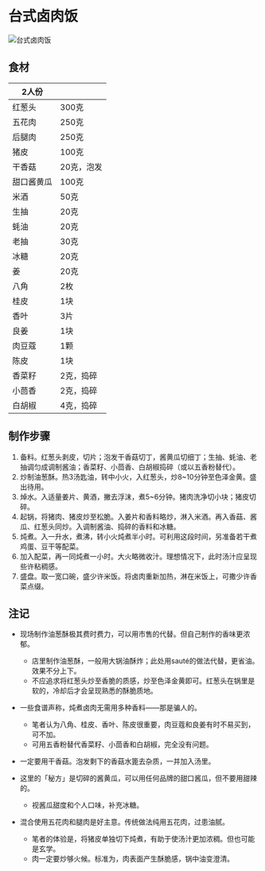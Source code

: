 # 台式卤肉饭

![台式卤肉饭](Images\台式卤肉饭_220106.jpg)



## 食材

| 2人份      |            |
| ---------- | ---------- |
| 红葱头     | 300克      |
| 五花肉     | 250克      |
| 后腿肉     | 250克      |
| 猪皮       | 100克      |
| 干香菇     | 20克，泡发 |
| 甜口酱黄瓜 | 100克      |
| 米酒       | 50克       |
| 生抽       | 20克       |
| 蚝油       | 20克       |
| 老抽       | 30克       |
| 冰糖       | 20克       |
| 姜         | 20克       |
| 八角       | 2枚        |
| 桂皮       | 1块        |
| 香叶       | 3片        |
| 良姜       | 1块        |
| 肉豆蔻     | 1颗        |
| 陈皮       | 1块        |
| 香菜籽     | 2克，捣碎  |
| 小茴香     | 2克，捣碎  |
| 白胡椒     | 4克，捣碎  |



## 制作步骤

1. 备料。红葱头剥皮，切片；泡发干香菇切丁，酱黄瓜切细丁；生抽、蚝油、老抽调匀成调制酱油；香菜籽、小茴香、白胡椒捣碎（或以五香粉替代）。
2. 炒制油葱酥。热3汤匙油，转中小火，入红葱头，炒8~10分钟至色泽金黄。盛出待用。
3. 焯水。入适量姜片、黄酒，撇去浮沫，煮5~6分钟。猪肉洗净切小块；猪皮切碎。
4. 起锅，将猪肉、猪皮炒至松脆。入姜片和香料略炒，淋入米酒。再入香菇、酱瓜、红葱头同炒。入调制酱油、捣碎的香料和冰糖。
5. 炖煮。入一升水，煮沸，转小火炖煮半小时。可利用这段时间，另准备若干煮鸡蛋、豆干等配菜。
6. 加入配菜，再一同炖煮一小时。大火略微收汁。理想情况下，此时汤汁应呈现些许粘稠感。
7. 盛盘。取一宽口碗，盛少许米饭。将卤肉重新加热，淋在米饭上，可撒少许香菜点缀。



## 注记

- 现场制作油葱酥极其费时费力，可以用市售的代替。但自己制作的香味更浓郁。
  - 店里制作油葱酥，一般用大锅油酥炸；此处用sauté的做法代替，更省油。效果不分上下。
  - 不应追求将红葱头炒至香脆的质感，炒至色泽金黄即可。红葱头在锅里是软的，冷却后才会呈现熟悉的酥脆质地。
- 一些食谱声称，炖煮卤肉无需用多种香料——那是骗人的。
  - 笔者认为八角、桂皮、香叶、陈皮很重要，肉豆蔻和良姜有时不易买到，可不加。
  - 可用五香粉替代香菜籽、小茴香和白胡椒，完全没有问题。
- 一定要用干香菇。泡发剩下的香菇水篦去杂质，一并加入汤里。
- 这里的「秘方」是切碎的酱黄瓜，可以用任何品牌的甜口酱瓜，但不要用甜辣的。
  - 视酱瓜甜度和个人口味，补充冰糖。

- 混合使用五花肉和腿肉是好主意。传统做法纯用五花肉，过患油腻。
  - 笔者的体验是，将猪皮单独切下炖煮，有助于使汤汁更加浓稠。但也可能是玄学。
  - 肉一定要炒够火候。标准为，肉表面产生酥脆感，锅中油变澄清。